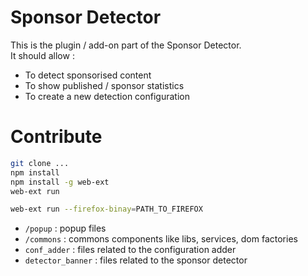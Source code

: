 # Sponsor Detector

This is the plugin / add-on part of the Sponsor Detector.  
It should allow :
- To detect sponsorised content
- To show published / sponsor statistics
- To create a new detection configuration
  
# Contribute

```bash
git clone ...
npm install
npm install -g web-ext
web-ext run

web-ext run --firefox-binay=PATH_TO_FIREFOX
```

- `/popup` : popup files
- `/commons` : commons components like libs, services, dom factories
- `conf_adder` : files related to the configuration adder
- `detector_banner` : files related to the sponsor detector
